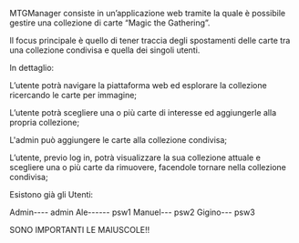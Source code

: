 ﻿MTGManager consiste in un’applicazione web tramite la quale è possibile gestire una collezione di carte “Magic the Gathering”. 

Il focus principale è quello di tener traccia degli spostamenti delle carte tra una collezione condivisa e quella dei singoli utenti.


In dettaglio:



L’utente potrà navigare la piattaforma web ed esplorare la collezione ricercando le carte per immagine;

L’utente potrà scegliere una o più carte di interesse ed aggiungerle alla propria collezione;

L'admin può aggiungere le carte alla collezione condivisa;


L’utente, previo log in, potrà visualizzare la sua collezione attuale e scegliere una o più carte da rimuovere, facendole tornare nella collezione condivisa;



Esistono già gli Utenti: 

Admin---- admin
Ale------ psw1
Manuel--- psw2
Gigino--- psw3

SONO IMPORTANTI LE MAIUSCOLE!!